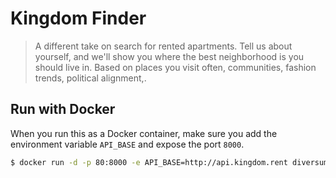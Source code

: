 # Kingdom Finder

> A different take on search for rented apartments. Tell us about yourself,
> and we'll show you where the best neighborhood is you should live in.
> Based on places you visit often, communities, fashion trends, political
> alignment,.

## Run with Docker

When you run this as a Docker container, make sure
you add the environment variable `API_BASE` and expose the
port `8000`.

```bash
$ docker run -d -p 80:8000 -e API_BASE=http://api.kingdom.rent diversum/kingdom-web
```
